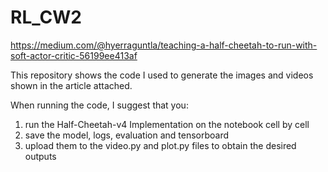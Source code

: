 # RL_CW2

https://medium.com/@hyerraguntla/teaching-a-half-cheetah-to-run-with-soft-actor-critic-56199ee413af

This repository shows the code I used to generate the images and videos shown in the article attached.

When running the code, I suggest that you: 
1) run the Half-Cheetah-v4 Implementation on the notebook cell by cell
2) save the model, logs, evaluation and tensorboard
3) upload them to the video.py and plot.py files to obtain the desired outputs

